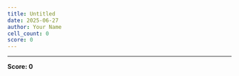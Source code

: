 ```yaml
---
title: Untitled
date: 2025-06-27
author: Your Name
cell_count: 0
score: 0
---
```




---
**Score: 0**